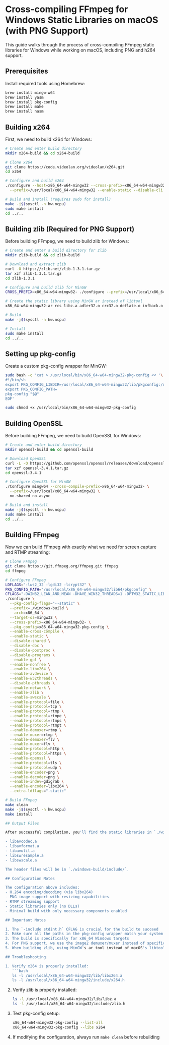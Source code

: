 # Cross-compiling FFmpeg for Windows Static Libraries on macOS (with PNG Support)

This guide walks through the process of cross-compiling FFmpeg static libraries for Windows while working on macOS, including PNG and h264 support.

## Prerequisites

Install required tools using Homebrew:

```bash
brew install mingw-w64
brew install yasm
brew install pkg-config
brew install make
brew install nasm
```

## Building x264

First, we need to build x264 for Windows:

```bash
# Create and enter build directory
mkdir x264-build && cd x264-build

# Clone x264
git clone https://code.videolan.org/videolan/x264.git
cd x264

# Configure and build x264
./configure --host=x86_64-w64-mingw32 --cross-prefix=x86_64-w64-mingw32- \
  --prefix=/usr/local/x86_64-w64-mingw32 --enable-static --disable-cli

# Build and install (requires sudo for install)
make -j$(sysctl -n hw.ncpu)
sudo make install
cd ../..
```

## Building zlib (Required for PNG Support)

Before building FFmpeg, we need to build zlib for Windows:

```bash
# Create and enter a build directory for zlib
mkdir zlib-build && cd zlib-build

# Download and extract zlib
curl -O https://zlib.net/zlib-1.3.1.tar.gz
tar xzf zlib-1.3.1.tar.gz
cd zlib-1.3.1

# Configure and build zlib for MinGW
CROSS_PREFIX=x86_64-w64-mingw32- ./configure --prefix=/usr/local/x86_64-w64-mingw32 --static

# Create the static library using MinGW ar instead of libtool
x86_64-w64-mingw32-ar rcs libz.a adler32.o crc32.o deflate.o infback.o inffast.o inflate.o inftrees.o trees.o zutil.o compress.o uncompr.o gzclose.o gzlib.o gzread.o gzwrite.o

# Build
make -j$(sysctl -n hw.ncpu)

# Install
sudo make install
cd ../..
```

## Setting up pkg-config

Create a custom pkg-config wrapper for MinGW:

```bash
sudo bash -c 'cat > /usr/local/bin/x86_64-w64-mingw32-pkg-config << '\''EOF'\''
#!/bin/sh
export PKG_CONFIG_LIBDIR=/usr/local/x86_64-w64-mingw32/lib/pkgconfig:/usr/local/x86_64-w64-mingw32/lib64/pkgconfig
export PKG_CONFIG_PATH=
pkg-config "$@"
EOF'

sudo chmod +x /usr/local/bin/x86_64-w64-mingw32-pkg-config
```

## Building OpenSSL

Before building FFmpeg, we need to build OpenSSL for Windows:

```bash
# Create and enter build directory
mkdir openssl-build && cd openssl-build

# Download OpenSSL
curl -L -O https://github.com/openssl/openssl/releases/download/openssl-3.4.1/openssl-3.4.1.tar.gz
tar xzf openssl-3.4.1.tar.gz
cd openssl-3.4.1

# Configure OpenSSL for MinGW
./Configure mingw64 --cross-compile-prefix=x86_64-w64-mingw32- \
  --prefix=/usr/local/x86_64-w64-mingw32 \
  no-shared no-async

# Build and install
make -j$(sysctl -n hw.ncpu)
sudo make install
cd ../..
```

## Building FFmpeg

Now we can build FFmpeg with exactly what we need for screen capture and RTMP streaming:

```bash
# Clone FFmpeg
git clone https://git.ffmpeg.org/ffmpeg.git ffmpeg
cd ffmpeg

# Configure FFmpeg
LDFLAGS="-lws2_32 -lgdi32 -lcrypt32" \
PKG_CONFIG_PATH="/usr/local/x86_64-w64-mingw32/lib64/pkgconfig" \
CFLAGS="-DWIN32_LEAN_AND_MEAN -DHAVE_WIN32_THREADS=1 -DPTW32_STATIC_LIB -D_WIN32_WINNT=0x0601" \
./configure \
  --pkg-config-flags="--static" \
  --prefix=./windows-build \
  --arch=x86_64 \
  --target-os=mingw32 \
  --cross-prefix=x86_64-w64-mingw32- \
  --pkg-config=x86_64-w64-mingw32-pkg-config \
  --enable-cross-compile \
  --enable-static \
  --disable-shared \
  --disable-doc \
  --disable-postproc \
  --disable-programs \
  --enable-gpl \
  --enable-nonfree \
  --enable-libx264 \
  --enable-avdevice \
  --enable-w32threads \
  --disable-pthreads \
  --enable-network \
  --enable-zlib \
  --enable-swscale \
  --enable-protocol=file \
  --enable-protocol=tcp \
  --enable-protocol=rtmp \
  --enable-protocol=rtmpe \
  --enable-protocol=rtmps \
  --enable-protocol=rtmpt \
  --enable-demuxer=rtmp \
  --enable-muxer=rtmp \
  --enable-demuxer=flv \
  --enable-muxer=flv \
  --enable-protocol=http \
  --enable-protocol=https \
  --enable-openssl \
  --enable-protocol=tls \
  --enable-protocol=udp \
  --enable-encoder=png \
  --enable-decoder=png \
  --enable-indev=gdigrab \
  --enable-encoder=libx264 \
  --extra-ldflags="-static"

# Build FFmpeg
make clean
make -j$(sysctl -n hw.ncpu)
make install

## Output Files

After successful compilation, you'll find the static libraries in `./windows-build/lib`:

- libavcodec.a
- libavformat.a
- libavutil.a
- libswresample.a
- libswscale.a

The header files will be in `./windows-build/include/`.

## Configuration Notes

The configuration above includes:
- H.264 encoding/decoding (via libx264)
- PNG image support with resizing capabilities
- RTMP streaming support
- Static libraries only (no DLLs)
- Minimal build with only necessary components enabled

## Important Notes

1. The `-include stdint.h` CFLAG is crucial for the build to succeed
2. Make sure all the paths in the pkg-config wrapper match your system
3. The build is specifically for x86_64 Windows targets
4. For PNG support, we use the image2 demuxer/muxer instead of specific PNG demuxer/muxer
5. When building zlib, using MinGW's ar tool instead of macOS's libtool is essential

## Troubleshooting

1. Verify x264 is properly installed:
   ```bash
   ls -l /usr/local/x86_64-w64-mingw32/lib/libx264.a
   ls -l /usr/local/x86_64-w64-mingw32/include/x264.h
   ```

2. Verify zlib is properly installed:
   ```bash
   ls -l /usr/local/x86_64-w64-mingw32/lib/libz.a
   ls -l /usr/local/x86_64-w64-mingw32/include/zlib.h
   ```

3. Test pkg-config setup:
   ```bash
   x86_64-w64-mingw32-pkg-config --list-all
   x86_64-w64-mingw32-pkg-config --libs x264
   ```

4. If modifying the configuration, always run `make clean` before rebuilding